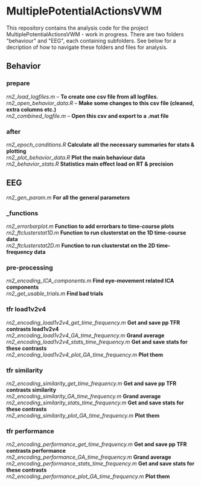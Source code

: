 # MultiplePotentialActionsVWM

This repository contains the analysis code for the project MultiplePotentialActionsVWM - work in progress. There are two folders "behaviour" and "EEG", each containing subfolders. See below for a decription of how to navigate these folders and files for analysis.

## Behavior

### prepare
_rn2_load_logfiles.m_ – **To create one csv file from all logfiles.** <br/>
_rn2_open_behavior_data.R_ – **Make some changes to this csv file (cleaned, extra columns etc.)** <br/>
_rn2_combined_logfile.m_ – **Open this csv and export to a .mat file** <br/>

### after
_rn2_epoch_conditions.R_ **Calculate all the necessary summaries for stats & plotting** <br/>
_rn2_plot_behavior_data.R_ **Plot the main behaviour data** <br/>
_rn2_behavior_stats.R_ **Statistics main effect load on RT & precision** <br/>

## EEG

_rn2_gen_param.m_ **For all the general parameters** <br/>

### _functions
_rn2_errorbarplot.m_ **Function to add errorbars to time-course plots** <br/>
_rn2_ftclusterstat1D.m_ **Function to run clusterstat on the 1D time-course data** <br/>
_rn2_ftclusterstat2D.m_ **Function to run clusterstat on the 2D time-frequency data** <br/>

### pre-processing
_rn2_encoding_ICA_components.m_	**Find eye-movement related ICA components** <br/>
_rn2_get_usable_trials.m_ **Find bad trials** <br/>

### tfr load1v2v4
_rn2_encoding_load1v2v4_get_time_frequency.m_ **Get and save pp TFR contrasts load1v2v4** <br/>
_rn2_encoding_load1v2v4_GA_time_frequency.m_ **Grand average** <br/>
_rn2_encoding_load1v2v4_stats_time_frequency.m_ **Get and save stats for these contrasts** <br/>
_rn2_encoding_load1v2v4_plot_GA_time_frequency.m_ **Plot them** <br/>

### tfr similarity
_rn2_encoding_similarity_get_time_frequency.m_ **Get and save pp TFR contrasts similarity** <br/>
_rn2_encoding_similarity_GA_time_frequency.m_ **Grand average** <br/>
_rn2_encoding_similarity_stats_time_frequency.m_ **Get and save stats for these contrasts** <br/>
_rn2_encoding_similarity_plot_GA_time_frequency.m_ **Plot them** <br/>

### tfr performance
_rn2_encoding_performance_get_time_frequency.m_	**Get and save pp TFR contrasts performance** <br/>
_rn2_encoding_performance_GA_time_frequency.m_ **Grand average** <br/>
_rn2_encoding_performance_stats_time_frequency.m_ **Get and save stats for these contrasts** <br/>
_rn2_encoding_performance_plot_GA_time_frequency.m_ **Plot them** <br/>
